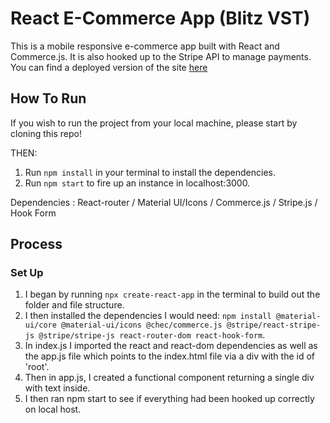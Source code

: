 # React E-Commerce App (Blitz VST)

This is a mobile responsive e-commerce app built with React and Commerce.js. It is also hooked up to the Stripe API to manage payments.
You can find a deployed version of the site [here](https://blitzvst.netlify.app/)


## How To Run
If you wish to run the project from your local machine, please start by cloning this repo!

THEN:

1. Run ```npm install``` in your terminal to install the dependencies. 
2. Run ```npm start``` to fire up an instance in localhost:3000. 

Dependencies :
React-router / Material UI/Icons / Commerce.js / Stripe.js / Hook Form


## Process

### Set Up

1. I began by running ```npx create-react-app``` in the terminal to build out the folder and file structure.
2. I then installed the dependencies I would need: ```npm install @material-ui/core @material-ui/icons @chec/commerce.js @stripe/react-stripe-js @stripe/stripe-js react-router-dom react-hook-form```.
3. In index.js I imported the react and react-dom dependencies as well as the app.js file which points to the index.html file via a div with the id of 'root'.
4. Then in app.js, I created a functional component returning a single div with text inside.
5. I then ran npm start to see if everything had been hooked up correctly on local host.

